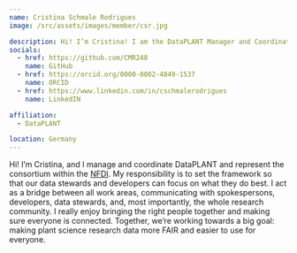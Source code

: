 ```yaml
---
name: Cristina Schmale Rodrigues
image: /src/assets/images/member/csr.jpg

description: Hi! I’m Cristina! I am the DataPLANT Manager and Coordinator.
socials:
  - href: https://github.com/CMR248
    name: GitHub
  - href: https://orcid.org/0000-0002-4849-1537
    name: ORCID
  - href: https://www.linkedin.com/in/cschmalerodrigues
    name: LinkedIN

affiliation: 
  - DataPLANT

location: Germany
---
```


Hi! I’m Cristina, and I manage and coordinate DataPLANT and represent the consortium within the [NFDI](https://www.nfdi.de/). My responsibility is to set the framework so that our data stewards and developers can focus on what they do best. I act as a bridge between all work areas, communicating with spokespersons, developers, data stewards, and, most importantly, the whole research community. I really enjoy bringing the right people together and making sure everyone is connected. Together, we’re working towards a big goal: making plant science research data more FAIR and easier to use for everyone.